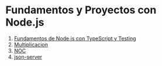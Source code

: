 # Fundamentos y Proyectos con Node.js

1. [Fundamentos de Node.js con TypeScript y Testing](./01-node-ts-bases)
2. [Multiplicacion](./02-multiplication)
3. [NOC](./03-noc)
4. [json-server](./04-json-server)
